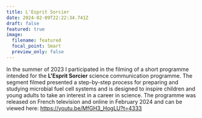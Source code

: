 ```yaml
---
title: L'Esprit Sorcier
date: 2024-02-09T22:22:34.741Z
draft: false
featured: true
image:
  filename: featured
  focal_point: Smart
  preview_only: false
---
```


In the summer of 2023 I participated in the filming of a short programme intended for the  **L'Esprit Sorcier** science communication programme. The segment filmed presented a step-by-step process for preparing and studying microbial fuel cell systems and is designed to inspire children and young adults to take an interest in a career in science. The programme was released on French television and online in February 2024 and can be viewed here: https://youtu.be/MfGH3_HogLU?t=4333
